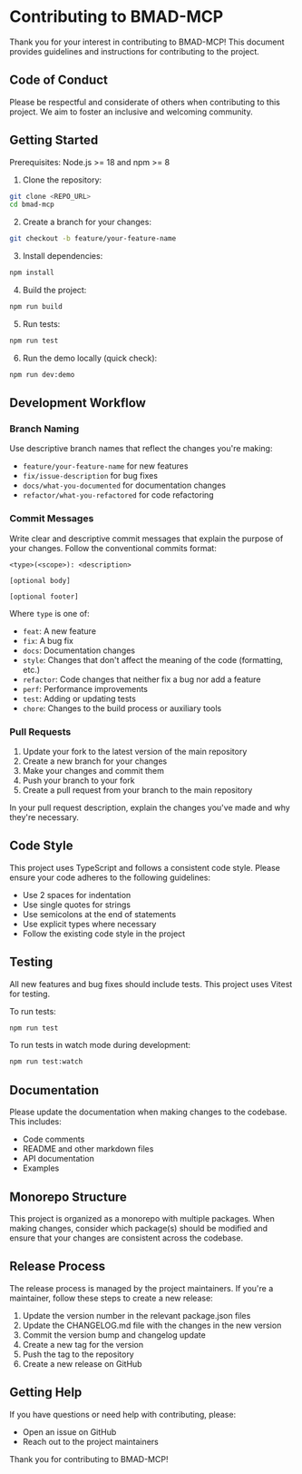 # Contributing to BMAD-MCP

Thank you for your interest in contributing to BMAD-MCP! This document provides guidelines and instructions for contributing to the project.

## Code of Conduct

Please be respectful and considerate of others when contributing to this project. We aim to foster an inclusive and welcoming community.

## Getting Started

Prerequisites: Node.js >= 18 and npm >= 8

1. Clone the repository:

```bash
git clone <REPO_URL>
cd bmad-mcp
```

2. Create a branch for your changes:

```bash
git checkout -b feature/your-feature-name
```

3. Install dependencies:

```bash
npm install
```

4. Build the project:

```bash
npm run build
```

5. Run tests:

```bash
npm run test
```

6. Run the demo locally (quick check):

```bash
npm run dev:demo
```

## Development Workflow

### Branch Naming

Use descriptive branch names that reflect the changes you're making:

- `feature/your-feature-name` for new features
- `fix/issue-description` for bug fixes
- `docs/what-you-documented` for documentation changes
- `refactor/what-you-refactored` for code refactoring

### Commit Messages

Write clear and descriptive commit messages that explain the purpose of your changes. Follow the conventional commits format:

```
<type>(<scope>): <description>

[optional body]

[optional footer]
```

Where `type` is one of:

- `feat`: A new feature
- `fix`: A bug fix
- `docs`: Documentation changes
- `style`: Changes that don't affect the meaning of the code (formatting, etc.)
- `refactor`: Code changes that neither fix a bug nor add a feature
- `perf`: Performance improvements
- `test`: Adding or updating tests
- `chore`: Changes to the build process or auxiliary tools

### Pull Requests

1. Update your fork to the latest version of the main repository
2. Create a new branch for your changes
3. Make your changes and commit them
4. Push your branch to your fork
5. Create a pull request from your branch to the main repository

In your pull request description, explain the changes you've made and why they're necessary.

## Code Style

This project uses TypeScript and follows a consistent code style. Please ensure your code adheres to the following guidelines:

- Use 2 spaces for indentation
- Use single quotes for strings
- Use semicolons at the end of statements
- Use explicit types where necessary
- Follow the existing code style in the project

## Testing

All new features and bug fixes should include tests. This project uses Vitest for testing.

To run tests:

```bash
npm run test
```

To run tests in watch mode during development:

```bash
npm run test:watch
```

## Documentation

Please update the documentation when making changes to the codebase. This includes:

- Code comments
- README and other markdown files
- API documentation
- Examples

## Monorepo Structure

This project is organized as a monorepo with multiple packages. When making changes, consider which package(s) should be modified and ensure that your changes are consistent across the codebase.

## Release Process

The release process is managed by the project maintainers. If you're a maintainer, follow these steps to create a new release:

1. Update the version number in the relevant package.json files
2. Update the CHANGELOG.md file with the changes in the new version
3. Commit the version bump and changelog update
4. Create a new tag for the version
5. Push the tag to the repository
6. Create a new release on GitHub

## Getting Help

If you have questions or need help with contributing, please:

- Open an issue on GitHub
- Reach out to the project maintainers

Thank you for contributing to BMAD-MCP!
